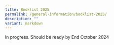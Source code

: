 ```yaml
---
title: Booklist 2025
permalink: /general-information/booklist-2025/
description: ""
variant: markdown
---
```

In progress. Should be ready by End October 2024